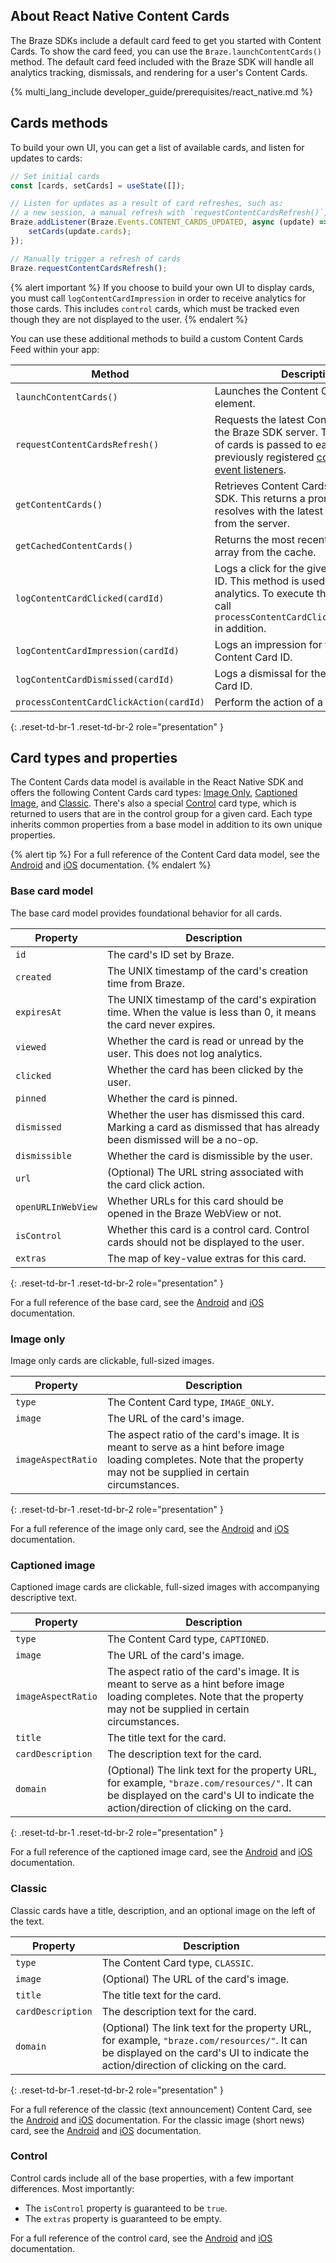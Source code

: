 ## About React Native Content Cards

The Braze SDKs include a default card feed to get you started with Content Cards. To show the card feed, you can use the `Braze.launchContentCards()` method. The default card feed included with the Braze SDK will handle all analytics tracking, dismissals, and rendering for a user's Content Cards.

{% multi_lang_include developer_guide/prerequisites/react_native.md %}

## Cards methods

To build your own UI, you can get a list of available cards, and listen for updates to cards:

```javascript
// Set initial cards
const [cards, setCards] = useState([]);

// Listen for updates as a result of card refreshes, such as:
// a new session, a manual refresh with `requestContentCardsRefresh()`, or after the timeout period
Braze.addListener(Braze.Events.CONTENT_CARDS_UPDATED, async (update) => {
    setCards(update.cards);
});

// Manually trigger a refresh of cards
Braze.requestContentCardsRefresh();
```

{% alert important %}
If you choose to build your own UI to display cards, you must call `logContentCardImpression` in order to receive analytics for those cards. This includes `control` cards, which must be tracked even though they are not displayed to the user.
{% endalert %}

You can use these additional methods to build a custom Content Cards Feed within your app:

| Method                                   | Description                                                                                            |
| ---------------------------------------- | ------------------------------------------------------------------------------------------------------ |
| `launchContentCards()`                   | Launches the Content Cards UI element.                                                                 |
| `requestContentCardsRefresh()`           | Requests the latest Content Cards from the Braze SDK server. The resulting list of cards is passed to each of the previously registered [content card event listeners](#customization). |
| `getContentCards()`                      | Retrieves Content Cards from the Braze SDK. This returns a promise that resolves with the latest list of cards from the server. |
| `getCachedContentCards()`                | Returns the most recent Content Cards array from the cache.                                            |
| `logContentCardClicked(cardId)`          | Logs a click for the given Content Card ID. This method is used only for analytics. To execute the click action, call `processContentCardClickAction(cardId)` in addition.                                                        |
| `logContentCardImpression(cardId)`       | Logs an impression for the given Content Card ID.                                                      |
| `logContentCardDismissed(cardId)`        | Logs a dismissal for the given Content Card ID.                                                        |
| `processContentCardClickAction(cardId)`  | Perform the action of a particular card.                                                               |
{: .reset-td-br-1 .reset-td-br-2 role="presentation" }

## Card types and properties

The Content Cards data model is available in the React Native SDK and offers the following Content Cards card types: [Image Only](#image-only), [Captioned Image](#captioned-image), and [Classic](#classic). There's also a special [Control](#control) card type, which is returned to users that are in the control group for a given card. Each type inherits common properties from a base model in addition to its own unique properties.

{% alert tip %}
For a full reference of the Content Card data model, see the [Android](https://braze-inc.github.io/braze-android-sdk/kdoc/braze-android-sdk/com.braze.models.cards/index.html) and [iOS](https://braze-inc.github.io/braze-swift-sdk/documentation/brazekit/braze/contentcard) documentation.
{% endalert %}

### Base card model

The base card model provides foundational behavior for all cards.

|Property      | Description                                                                                                            |
|--------------|------------------------------------------------------------------------------------------------------------------------|
|`id`          | The card's ID set by Braze.                                                                                            |
|`created`     | The UNIX timestamp of the card's creation time from Braze.                                                             |
|`expiresAt`   | The UNIX timestamp of the card's expiration time. When the value is less than 0, it means the card never expires.      |
|`viewed`      | Whether the card is read or unread by the user. This does not log analytics.                                           |
|`clicked`     | Whether the card has been clicked by the user.                                                                         |
|`pinned`      | Whether the card is pinned.                                                                                            |
|`dismissed`   | Whether the user has dismissed this card. Marking a card as dismissed that has already been dismissed will be a no-op. |
|`dismissible` | Whether the card is dismissible by the user.                                                                           |
|`url`         | (Optional) The URL string associated with the card click action.                                                       |
|`openURLInWebView` | Whether URLs for this card should be opened in the Braze WebView or not.                                            |
|`isControl`   | Whether this card is a control card. Control cards should not be displayed to the user.                                |
|`extras`      | The map of key-value extras for this card.                                                                             |
{: .reset-td-br-1 .reset-td-br-2 role="presentation" }

For a full reference of the base card, see the [Android](https://braze-inc.github.io/braze-android-sdk/kdoc/braze-android-sdk/com.braze.models.cards/-card/index.html) and [iOS](https://braze-inc.github.io/braze-swift-sdk/documentation/brazekit/braze/contentcard/data-swift.struct) documentation.

### Image only

Image only cards are clickable, full-sized images.

|Property           | Description                                                                                                       |
|-------------------|-------------------------------------------------------------------------------------------------------------------|
|`type`             | The Content Card type, `IMAGE_ONLY`.                                                                              |
|`image`            | The URL of the card's image.                                                                                      |
|`imageAspectRatio` | The aspect ratio of the card's image. It is meant to serve as a hint before image loading completes. Note that the property may not be supplied in certain circumstances. |
{: .reset-td-br-1 .reset-td-br-2 role="presentation" }

For a full reference of the image only card, see the [Android](https://braze-inc.github.io/braze-android-sdk/kdoc/braze-android-sdk/com.braze.models.cards/-image-only-card/index.html) and [iOS](https://braze-inc.github.io/braze-swift-sdk/documentation/brazekit/braze/contentcard/imageonly-swift.struct) documentation.

### Captioned image

Captioned image cards are clickable, full-sized images with accompanying descriptive text.

|Property           | Description                                                                                                       |
|-------------------|-------------------------------------------------------------------------------------------------------------------|
|`type`             | The Content Card type, `CAPTIONED`.                                                                               |
|`image`            | The URL of the card's image.                                                                                      |
|`imageAspectRatio` | The aspect ratio of the card's image. It is meant to serve as a hint before image loading completes. Note that the property may not be supplied in certain circumstances. |
|`title`            | The title text for the card.                                                                                      |
|`cardDescription`  | The description text for the card.                                                                                |
|`domain`           | (Optional) The link text for the property URL, for example, `"braze.com/resources/"`. It can be displayed on the card's UI to indicate the action/direction of clicking on the card. |
{: .reset-td-br-1 .reset-td-br-2 role="presentation" }

For a full reference of the captioned image card, see the [Android](https://braze-inc.github.io/braze-android-sdk/kdoc/braze-android-sdk/com.braze.models.cards/-captioned-image-card/index.html) and [iOS](https://braze-inc.github.io/braze-swift-sdk/documentation/brazekit/braze/contentcard/captionedimage-swift.struct) documentation.

### Classic

Classic cards have a title, description, and an optional image on the left of the text.

|Property           | Description                                                                                                       |
|-------------------|-------------------------------------------------------------------------------------------------------------------|
|`type`             | The Content Card type, `CLASSIC`.                                                                                 |
|`image`            | (Optional) The URL of the card's image.                                                                           |
|`title`            | The title text for the card.                                                                                      |
|`cardDescription`  | The description text for the card.                                                                                |
|`domain`           | (Optional) The link text for the property URL, for example, `"braze.com/resources/"`. It can be displayed on the card's UI to indicate the action/direction of clicking on the card. |
{: .reset-td-br-1 .reset-td-br-2 role="presentation" }

For a full reference of the classic (text announcement) Content Card, see the [Android](https://braze-inc.github.io/braze-android-sdk/kdoc/braze-android-sdk/com.braze.models.cards/-text-announcement-card/index.html) and [iOS](https://braze-inc.github.io/braze-swift-sdk/documentation/brazekit/braze/contentcard/classic-swift.struct) documentation. For the classic image (short news) card, see the [Android](https://braze-inc.github.io/braze-android-sdk/kdoc/braze-android-sdk/com.braze.models.cards/-short-news-card/index.html) and [iOS](https://braze-inc.github.io/braze-swift-sdk/documentation/brazekit/braze/contentcard/classicimage-swift.struct) documentation.

### Control

Control cards include all of the base properties, with a few important differences. Most importantly:

- The `isControl` property is guaranteed to be `true`.
- The `extras` property is guaranteed to be empty.

For a full reference of the control card, see the [Android](https://braze-inc.github.io/braze-android-sdk/kdoc/braze-android-sdk/com.braze.models.cards/-control-card/index.html) and [iOS](https://braze-inc.github.io/braze-swift-sdk/documentation/brazekit/braze/contentcard/control-swift.struct) documentation.
